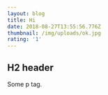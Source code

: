 ```yaml
---
layout: blog
title: Hi
date: 2018-08-27T13:55:56.776Z
thumbnail: /img/uploads/ok.jpg
rating: '1'
---
```

## H2 header
Some p tag.
